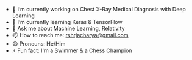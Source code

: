 

- 🔭 I’m currently working on Chest X-Ray Medical Diagnosis with Deep Learning
- 🌱 I’m currently learning Keras & TensorFlow
- 💬 Ask me about Machine Learning, Relativity
- 📫 How to reach me: rshrjacharya@gmail.com
- 😄 Pronouns: He/Him
- ⚡ Fun fact: I'm a Swimmer & a Chess Champion
